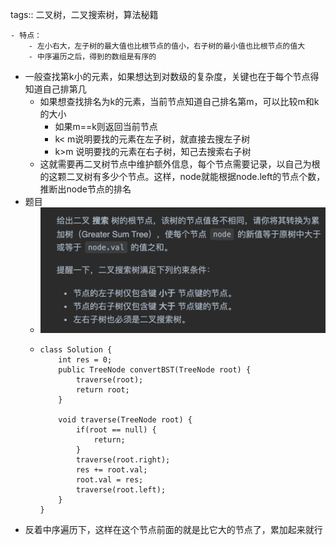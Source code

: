 tags:: 二叉树，二叉搜索树，算法秘籍

	- 特点：
		- 左小右大，左子树的最大值也比根节点的值小，右子树的最小值也比根节点的值大
		- 中序遍历之后，得到的数组是有序的
- 一般查找第k小的元素，如果想达到对数级的复杂度，关键也在于每个节点得知道自己排第几
	- 如果想查找排名为k的元素，当前节点知道自己排名第m，可以比较m和k的大小
		- 如果m==k则返回当前节点
		- k< m说明要找的元素在左子树，就直接去搜左子树
		- k>m 说明要找的元素在右子树，知己去搜索右子树
	- 这就需要再二叉树节点中维护额外信息，每个节点需要记录，以自己为根的这颗二叉树有多少个节点。这样，node就能根据node.left的节点个数，推断出node节点的排名
- 题目
	- ![image.png](../assets/image_1669464164907_0.png)
	- ```
	  class Solution {
	      int res = 0;
	      public TreeNode convertBST(TreeNode root) {
	          traverse(root);
	          return root;
	      }
	  
	      void traverse(TreeNode root) {
	          if(root == null) {
	              return;
	          }
	          traverse(root.right);
	          res += root.val;
	          root.val = res;
	          traverse(root.left);
	      }
	  }
	  ```
- 反着中序遍历下，这样在这个节点前面的就是比它大的节点了，累加起来就行